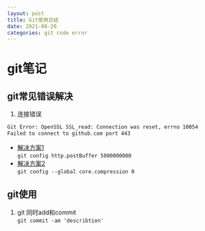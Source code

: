 ```yaml
---
layout: post
title: Git使用总结
date: 2021-08-20 
categories: git code error
---
```

# git笔记 
## git常见错误解决
1. 连接错误
```cmd
Git Error: OpenSSL SSL_read: Connection was reset, errno 10054
Failed to connect to github.com port 443
```
- [解决方案1](https://stackoverflow.com/questions/46232906/git-clone-error-rpc-failed-curl-56-openssl-ssl-read-ssl-error-syscall-errno)  
`git config http.postBuffer 5000000000`
- [解决方案2](https://stackoverflow.com/questions/21277806/fatal-early-eof-fatal-index-pack-failed#answer-22317479)    
`git config --global core.compression 0`

## git使用
1. git 同时add和commit  
`git commit -am 'describtion'` 